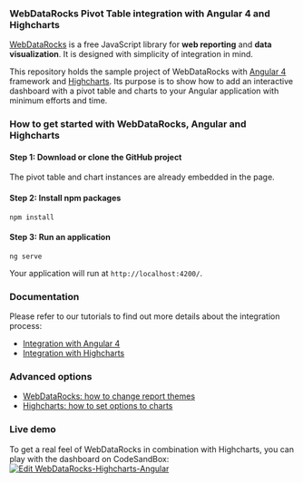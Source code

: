 ### WebDataRocks Pivot Table integration with Angular 4 and Highcharts
[WebDataRocks](https://www.webdatarocks.com/) is a free JavaScript library for **web reporting** and **data visualization**. It is designed with simplicity of integration in mind.

This repository holds the sample project of WebDataRocks with [Angular 4](https://angular.io/) framework and [Highcharts](https://www.highcharts.com/). Its purpose is to show how to add an interactive dashboard with a pivot table and charts to your Angular application with minimum efforts and time. 
### How to get started with WebDataRocks, Angular and Highcharts

#### Step 1: Download or clone the GitHub project 
The pivot table and chart instances are already embedded in the page.
#### Step 2: Install npm packages
`npm install`
#### Step 3: Run an application
`ng serve`

Your application will run at `http://localhost:4200/`.

### Documentation
Please refer to our tutorials to find out more details about the integration process:
* [Integration with Angular 4](https://www.webdatarocks.com/doc/integration-with-angular/)
* [Integration with Highcharts](https://www.webdatarocks.com/doc/integration-with-highcharts/)

### Advanced options
* [WebDataRocks: how to change report themes](https://www.webdatarocks.com/doc/changing-report-themes/)
* [Highcharts: how to set options to charts](https://www.highcharts.com/docs/getting-started/how-to-set-options)

### Live demo
To get a real feel of WebDataRocks in combination with Highcharts, you can play with the dashboard on CodeSandBox:
[![Edit WebDataRocks-Highcharts-Angular](https://codesandbox.io/static/img/play-codesandbox.svg)](https://codesandbox.io/s/qko3pl0mxw)
